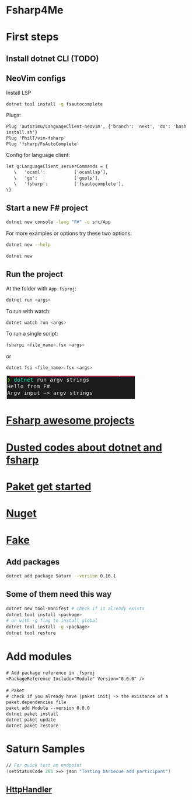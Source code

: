 # Fsharp4Me

# First steps

## Install dotnet CLI (TODO)
## NeoVim configs
Install LSP
```bash
dotnet tool install -g fsautocomplete
```
Plugs:
```vim script
Plug 'autozimu/LanguageClient-neovim', {'branch': 'next', 'do': 'bash install.sh'}
Plug 'PhilT/vim-fsharp'
Plug 'fsharp/FsAutoComplete'
```
Config for language client:
```vim script
let g:LanguageClient_serverCommands = {
   \   'ocaml':           ['ocamllsp'],
   \   'go':              ['gopls'],
   \   'fsharp':          ['fsautocomplete'], 
\}
```
## Start a new F# project
```bash
dotnet new console -lang "F#" -o src/App
```
For more examples or options try these two options:
```bash
dotnet new --help
```
```bash
dotnet new
```
## Run the project
At the folder with `App.fsproj`:
```bash
dotnet run <args>
```

To run with watch:
```bash
dotnet watch run <args>
```

To run a single script:
```bash
fsharpi <file_name>.fsx <args>
```
or
```bash
dotnet fsi <file_name>.fsx <args>
```
<img src="https://github.com/OnofreTZK/Fsharp4Me/blob/main/introduction/HelloWorldFsharp/src/App/images/Captura%20de%20tela%20de%202022-04-30%2022-02-22.png">

# [Fsharp awesome projects](https://github.com/fsprojects/awesome-fsharp)
# [Dusted codes about dotnet and fsharp](https://dusted.codes/)
# [Paket get started](https://fsprojects.github.io/Paket/get-started.html#NET-Core-preferred)
# [Nuget](https://www.nuget.org/)
# [Fake](https://fake.build/fake-gettingstarted.html)

## Add packages
```bash
dotnet add package Saturn --version 0.16.1
```

## Some of them need this way
```bash
dotnet new tool-manifest # check if it already exists
dotnet tool install <package>
# or with -g flag to install global
dotnet tool install -g <package>
dotnet tool restore
```

# Add modules
```
# Add package reference in .fsproj
<PackageReference Include="Module" Version="0.0.0" />

# Paket
# check if you already have |paket init| -> the existance of a paket.dependencies file
paket add Module --version 0.0.0
dotnet paket install
dotnet paket update
dotnet paket restore
```

# Saturn Samples
```fsharp
// For quick test an endpoint
(setStatusCode 201 >=> json "Testing barbecue add participant")
```

## [HttpHandler](https://github.com/giraffe-fsharp/Giraffe/blob/master/DOCUMENTATION.md#httphandler)


